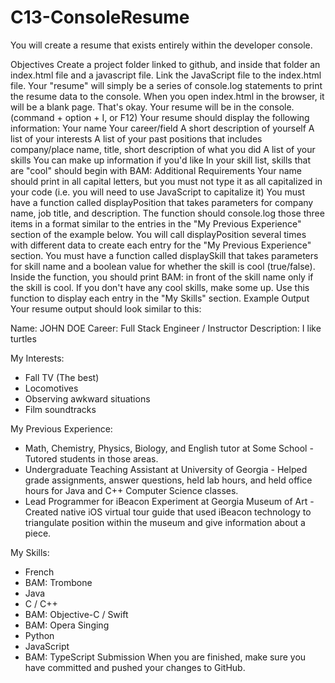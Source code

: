 # C13-ConsoleResume
You will create a resume that exists entirely within the developer console.

Objectives
Create a project folder linked to github, and inside that folder an index.html file and a javascript file. Link the JavaScript file to the index.html file.
Your "resume" will simply be a series of console.log statements to print the resume data to the console.
When you open index.html in the browser, it will be a blank page. That's okay. Your resume will be in the console. (command + option + I, or F12)
Your resume should display the following information:
Your name
Your career/field
A short description of yourself
A list of your interests
A list of your past positions that includes company/place name, title, short description of what you did
A list of your skills
You can make up information if you'd like
In your skill list, skills that are "cool" should begin with BAM:
Additional Requirements
Your name should print in all capital letters, but you must not type it as all capitalized in your code (i.e. you will need to use JavaScript to capitalize it)
You must have a function called displayPosition that takes parameters for company name, job title, and description. The function should console.log those three items in a format similar to the entries in the "My Previous Experience" section of the example below. You will call displayPosition several times with different data to create each entry for the "My Previous Experience" section.
You must have a function called displaySkill that takes parameters for skill name and a boolean value for whether the skill is cool (true/false). Inside the function, you should print BAM: in front of the skill name only if the skill is cool. If you don't have any cool skills, make some up. Use this function to display each entry in the "My Skills" section.
Example Output
Your resume output should look similar to this:

Name: JOHN DOE
Career: Full Stack Engineer / Instructor
Description: I like turtles

My Interests:
* Fall TV (The best)
* Locomotives
* Observing awkward situations
* Film soundtracks

My Previous Experience:
* Math, Chemistry, Physics, Biology, and English tutor at Some School - Tutored students in those areas.
* Undergraduate Teaching Assistant at University of Georgia - Helped grade assignments, answer questions, held lab hours, and held office hours for Java and C++ Computer Science classes.
* Lead Programmer for iBeacon Experiment at Georgia Museum of Art - Created native iOS virtual tour guide that used iBeacon technology to triangulate position within the museum and give information about a piece.

My Skills:
* French
* BAM: Trombone
* Java
* C / C++
* BAM: Objective-C / Swift
* BAM: Opera Singing
* Python
* JavaScript
* BAM: TypeScript
Submission
When you are finished, make sure you have committed and pushed your changes to GitHub.
